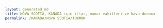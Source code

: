 ```yaml
---
layout: generated_md
title: NOVA SCOTIA, KANADA için iftar, namaz vakitleri ve hava durumu - ilçe/eyalet seç
permalink: /KANADA/NOVA SCOTIA/TOKMOK
---
```


<script type="text/javascript">
  var country = KANADA;
  var city = NOVA SCOTIA;
  var state = TOKMOK;
  var lat = 72;
  var lon = 21;
</script>
